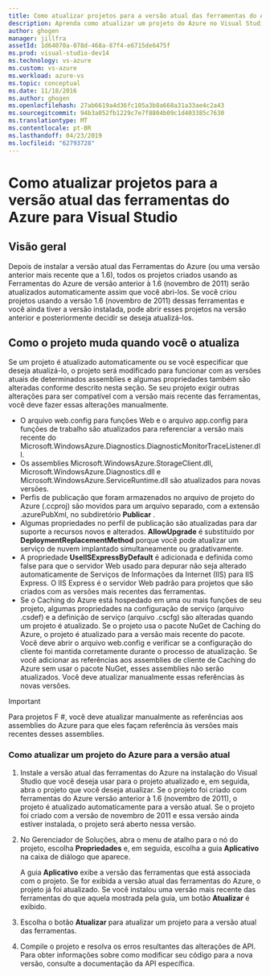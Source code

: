 ```yaml
---
title: Como atualizar projetos para a versão atual das ferramentas do Azure | Microsoft Docs
description: Aprenda como atualizar um projeto do Azure no Visual Studio para a versão atual das ferramentas do Azure
author: ghogen
manager: jillfra
assetId: 1d64070a-078d-468a-87f4-e6715de6475f
ms.prod: visual-studio-dev14
ms.technology: vs-azure
ms.custom: vs-azure
ms.workload: azure-vs
ms.topic: conceptual
ms.date: 11/18/2016
ms.author: ghogen
ms.openlocfilehash: 27ab6619a4d36fc105a3b8a668a31a33ae4c2a43
ms.sourcegitcommit: 94b3a052fb1229c7e7f8804b09c1d403385c7630
ms.translationtype: MT
ms.contentlocale: pt-BR
ms.lasthandoff: 04/23/2019
ms.locfileid: "62793728"
---
```

# <a name="how-to-upgrade-projects-to-the-current-version-of-the-azure-tools-for-visual-studio"></a>Como atualizar projetos para a versão atual das ferramentas do Azure para Visual Studio
## <a name="overview"></a>Visão geral
Depois de instalar a versão atual das Ferramentas do Azure (ou uma versão anterior mais recente que a 1.6), todos os projetos criados usando as Ferramentas do Azure de versão anterior à 1.6 (novembro de 2011) serão atualizados automaticamente assim que você abri-los. Se você criou projetos usando a versão 1.6 (novembro de 2011) dessas ferramentas e você ainda tiver a versão instalada, pode abrir esses projetos na versão anterior e posteriormente decidir se deseja atualizá-los.

## <a name="how-your-project-changes-when-you-upgrade-it"></a>Como o projeto muda quando você o atualiza
Se um projeto é atualizado automaticamente ou se você especificar que deseja atualizá-lo, o projeto será modificado para funcionar com as versões atuais de determinados assemblies e algumas propriedades também são alteradas conforme descrito nesta seção. Se seu projeto exigir outras alterações para ser compatível com a versão mais recente das ferramentas, você deve fazer essas alterações manualmente.

* O arquivo web.config para funções Web e o arquivo app.config para funções de trabalho são atualizados para referenciar a versão mais recente do Microsoft.WindowsAzure.Diagnostics.DiagnosticMonitorTraceListener.dll.
* Os assemblies Microsoft.WindowsAzure.StorageClient.dll, Microsoft.WindowsAzure.Diagnostics.dll e Microsoft.WindowsAzure.ServiceRuntime.dll são atualizados para novas versões.
* Perfis de publicação que foram armazenados no arquivo de projeto do Azure (.ccproj) são movidos para um arquivo separado, com a extensão .azurePubXml, no subdiretório **Publicar** .
* Algumas propriedades no perfil de publicação são atualizadas para dar suporte a recursos novos e alterados. **AllowUpgrade** é substituído por **DeploymentReplacementMethod** porque você pode atualizar um serviço de nuvem implantado simultaneamente ou gradativamente.
* A propriedade **UseIISExpressByDefault** é adicionada e definida como false para que o servidor Web usado para depurar não seja alterado automaticamente de Serviços de Informações da Internet (IIS) para IIS Express. O IIS Express é o servidor Web padrão para projetos que são criados com as versões mais recentes das ferramentas.
* Se o Caching do Azure está hospedado em uma ou mais funções de seu projeto, algumas propriedades na configuração de serviço (arquivo .csdef) e a definição de serviço (arquivo .cscfg) são alteradas quando um projeto é atualizado. Se o projeto usa o pacote NuGet de Caching do Azure, o projeto é atualizado para a versão mais recente do pacote. Você deve abrir o arquivo web.config e verificar se a configuração do cliente foi mantida corretamente durante o processo de atualização. Se você adicionar as referências aos assemblies de cliente de Caching do Azure sem usar o pacote NuGet, esses assemblies não serão atualizados. Você deve atualizar manualmente essas referências às novas versões.

> [!IMPORTANT]
> Para projetos F #, você deve atualizar manualmente as referências aos assemblies do Azure para que eles façam referência às versões mais recentes desses assemblies.
> 
> 

### <a name="how-to-upgrade-an-azure-project-to-the-current-release"></a>Como atualizar um projeto do Azure para a versão atual
1. Instale a versão atual das ferramentas do Azure na instalação do Visual Studio que você deseja usar para o projeto atualizado e, em seguida, abra o projeto que você deseja atualizar. Se o projeto foi criado com ferramentas do Azure versão anterior à 1.6 (novembro de 2011), o projeto é atualizado automaticamente para a versão atual. Se o projeto foi criado com a versão de novembro de 2011 e essa versão ainda estiver instalada, o projeto será aberto nessa versão.
2. No Gerenciador de Soluções, abra o menu de atalho para o nó do projeto, escolha **Propriedades** e, em seguida, escolha a guia **Aplicativo** na caixa de diálogo que aparece.
   
    A guia **Aplicativo** exibe a versão das ferramentas que está associada com o projeto. Se for exibida a versão atual das ferramentas do Azure, o projeto já foi atualizado. Se você instalou uma versão mais recente das ferramentas do que aquela mostrada pela guia, um botão **Atualizar** é exibido.
3. Escolha o botão **Atualizar** para atualizar um projeto para a versão atual das ferramentas.
4. Compile o projeto e resolva os erros resultantes das alterações de API. Para obter informações sobre como modificar seu código para a nova versão, consulte a documentação da API específica.
